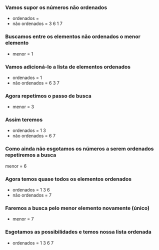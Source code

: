 
### Vamos supor os números não ordenados
- ordenados =
- não ordenados = 3 6 1 7

### Buscamos entre os elementos não ordenados o menor elemento
- menor = 1

### Vamos adicioná-lo a lista de elementos ordenados
- ordenados = 1
- não ordenados = 6 3 7

### Agora repetimos o passo de busca
- menor = 3

### Assim teremos
- ordenados = 1 3
- não ordenados = 6 7

### Como ainda não esgotamos os números a serem ordenados repetiremos a busca
menor = 6

### Agora temos quase todos os elementos ordenados
- ordenados = 1 3 6
- não ordenados = 7

### Faremos a busca pelo menor elemento novamente (único)
- menor = 7

### Esgotamos as possibilidades e temos nossa lista ordenada
- ordenados = 1 3 6 7